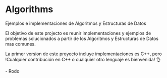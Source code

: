 # Algorithms
Ejemplos e implementaciones de Algoritmos y Estructuras de Datos

El objetivo de este projecto es reunir implementaciones y ejemplos de problemas solucionados a partir de los Algoritmos y Estructuras de Datos mas comunes.

La primer version de este proyecto incluye implementaciones es C++, pero !Cualquier contribución en C++ o cualquier otro lenguaje es bienvenida! :ok_hand:

\- Rodo
